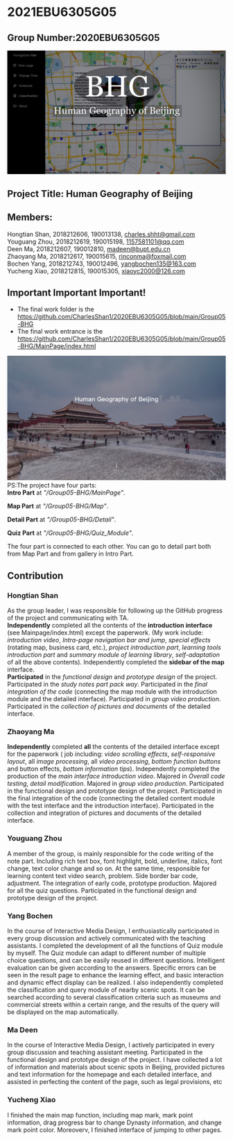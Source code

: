 # 2021EBU6305G05
## Group Number:2020EBU6305G05
![avatar](/resources/Maped.jpg) 
## Project Title: Human Geography of Beijing
## Members:
Hongtian Shan, 2018212606, 190013138, charles.shht@gmail.com  
Youguang Zhou, 2018212619, 190015198, 1157581101@qq.com  
Deen Ma, 2018212607, 190012810, madeen@bupt.edu.cn   
Zhaoyang Ma, 2018212617, 190015615, rinconma@foxmail.com  
Bochen Yang, 2018212743, 190012496, yangbochen135@163.com  
Yucheng Xiao, 2018212815, 190015305, xiaoyc2000@126.com

## Important Important Important! 
- The final work folder is the  
https://github.com/CharlesShan1/2020EBU6305G05/blob/main/Group05-BHG  
- The final work entrance is the 
https://github.com/CharlesShan1/2020EBU6305G05/blob/main/Group05-BHG/MainPage/index.html  

![avatar](/resources/Title.png)   
PS:The project have four parts:  
**Intro Part** at _"/Group05-BHG/MainPage"_.  

**Map Part** at _"/Group05-BHG/Map"_.  

**Detail Part** at _"/Group05-BHG/Detail"_.  

**Quiz Part** at _"/Group05-BHG/Quiz_Module"_.  

The four part is connected to each other. You can go to detail part both from Map Part and from gallery in Intro Part.

## Contribution
### Hongtian Shan
As the group leader, I was responsible for following up the GitHub progress of the project and communicating with TA.    
**Independently** completed all the contents of the **introduction interface** (see Mainpage/index.html) except the paperwork. (My work include: _introduction video_, _Intra-page navigation bar and jump_, _special effects_ (rotating map, business card, etc.), _project introduction part_, _learning tools introduction part_ and _summary module of learning library_, _self-adaptation_ of all the above contents). Independently completed the **sidebar of the map** interface.    
**Participated** in the _functional design_ and _prototype design_ of the project. Participated in the _study notes part pack way_. Participated in the _final integration of the code_ (connecting the map module with the introduction module and the detailed interface). Participated in _group video production_. Participated in the _collection of pictures and documents_ of the detailed interface.    

### Zhaoyang Ma
**Independently** completed **all** the contents of the detailed interface except for the paperwork ( job including: _video scrolling effects_, _self-responsive layout_, all _image processing_, all _video processing_, _bottom function buttons_ and button effects, _bottom information tips_). Independently completed the production of the _main interface introduction video_. Majored in _Overall code testing_, _detail modification_. Majored in _group video production_. 
Participated in the functional design and prototype design of the project. Participated in the final integration of the code (connecting the detailed content module with the test interface and the introduction interface). Participated in the collection and integration of pictures and documents of the detailed interface.

### Youguang Zhou
A member of the group, is mainly responsible for the code writing of the note part. Including rich text box, font highlight, bold, underline, italics, font change, text color change and so on. At the same time, responsible for learning content text video search, problem. Side border bar code, adjustment. The integration of early code, prototype production. Majored for all the quiz questions.
Participated in the functional design and prototype design of the project. 

### Yang Bochen
In the course of Interactive Media Design, I enthusiastically participated in every group discussion and actively communicated with the teaching assistants.
I completed the development of all the functions of Quiz module by myself. The Quiz module can adapt to different number of multiple choice questions, and can be easily reused in different questions. Intelligent evaluation can be given according to the answers. Specific errors can be seen in the result page to enhance the learning effect, and basic interaction and dynamic effect display can be realized.
I also independently completed the classification and query module of nearby scenic spots. It can be searched according to several classification criteria such as museums and commercial streets within a certain range, and the results of the query will be displayed on the map automatically.

### Ma Deen
In the course of Interactive Media Design, I actively participated in every group discussion and teaching assistant meeting. Participated in the functional design and prototype design of the project.
I have collected a lot of information and materials about scenic spots in Beijing, provided pictures and text information for the homepage and each detailed interface, and assisted in perfecting the content of the page, such as legal provisions, etc

### Yucheng Xiao
I finished the main map function, including map mark, mark point information, drag progress bar to change Dynasty information, and change mark point color. Moreoverv, I finished interface of jumping to other pages.